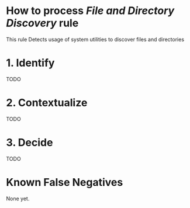 # How to process *File and Directory Discovery* rule
This rule Detects usage of system utilities to discover files and directories

# 1. Identify
TODO

# 2. Contextualize
TODO

# 3. Decide
TODO

# Known False Negatives
None yet.
